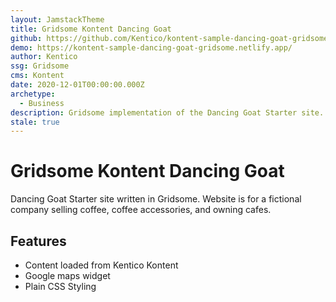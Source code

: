 ```yaml
---
layout: JamstackTheme
title: Gridsome Kontent Dancing Goat
github: https://github.com/Kentico/kontent-sample-dancing-goat-gridsome
demo: https://kontent-sample-dancing-goat-gridsome.netlify.app/
author: Kentico
ssg: Gridsome
cms: Kontent
date: 2020-12-01T00:00:00.000Z
archetype:
  - Business
description: Gridsome implementation of the Dancing Goat Starter site.
stale: true
---
```


# Gridsome Kontent Dancing Goat

Dancing Goat Starter site written in Gridsome.
Website is for a fictional company selling coffee, coffee accessories, and owning cafes.

## Features

* Content loaded from Kentico Kontent
* Google maps widget
* Plain CSS Styling
